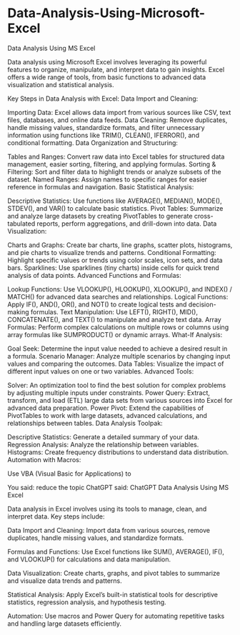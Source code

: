 # Data-Analysis-Using-Microsoft-Excel
Data Analysis Using MS Excel

Data analysis using Microsoft Excel involves leveraging its powerful features to organize, manipulate, and interpret data to gain insights. Excel offers a wide range of tools, from basic functions to advanced data visualization and statistical analysis.

Key Steps in Data Analysis with Excel:
Data Import and Cleaning:

Importing Data: Excel allows data import from various sources like CSV, text files, databases, and online data feeds.
Data Cleaning: Remove duplicates, handle missing values, standardize formats, and filter unnecessary information using functions like TRIM(), CLEAN(), IFERROR(), and conditional formatting.
Data Organization and Structuring:

Tables and Ranges: Convert raw data into Excel tables for structured data management, easier sorting, filtering, and applying formulas.
Sorting & Filtering: Sort and filter data to highlight trends or analyze subsets of the dataset.
Named Ranges: Assign names to specific ranges for easier reference in formulas and navigation.
Basic Statistical Analysis:

Descriptive Statistics: Use functions like AVERAGE(), MEDIAN(), MODE(), STDEV(), and VAR() to calculate basic statistics.
Pivot Tables: Summarize and analyze large datasets by creating PivotTables to generate cross-tabulated reports, perform aggregations, and drill-down into data.
Data Visualization:

Charts and Graphs: Create bar charts, line graphs, scatter plots, histograms, and pie charts to visualize trends and patterns.
Conditional Formatting: Highlight specific values or trends using color scales, icon sets, and data bars.
Sparklines: Use sparklines (tiny charts) inside cells for quick trend analysis of data points.
Advanced Functions and Formulas:

Lookup Functions: Use VLOOKUP(), HLOOKUP(), XLOOKUP(), and INDEX() / MATCH() for advanced data searches and relationships.
Logical Functions: Apply IF(), AND(), OR(), and NOT() to create logical tests and decision-making formulas.
Text Manipulation: Use LEFT(), RIGHT(), MID(), CONCATENATE(), and TEXT() to manipulate and analyze text data.
Array Formulas: Perform complex calculations on multiple rows or columns using array formulas like SUMPRODUCT() or dynamic arrays.
What-If Analysis:

Goal Seek: Determine the input value needed to achieve a desired result in a formula.
Scenario Manager: Analyze multiple scenarios by changing input values and comparing the outcomes.
Data Tables: Visualize the impact of different input values on one or two variables.
Advanced Tools:

Solver: An optimization tool to find the best solution for complex problems by adjusting multiple inputs under constraints.
Power Query: Extract, transform, and load (ETL) large data sets from various sources into Excel for advanced data preparation.
Power Pivot: Extend the capabilities of PivotTables to work with large datasets, advanced calculations, and relationships between tables.
Data Analysis Toolpak:

Descriptive Statistics: Generate a detailed summary of your data.
Regression Analysis: Analyze the relationship between variables.
Histograms: Create frequency distributions to understand data distribution.
Automation with Macros:

Use VBA (Visual Basic for Applications) to





You said:
reduce the topic
ChatGPT said:
ChatGPT
Data Analysis Using MS Excel

Data analysis in Excel involves using its tools to manage, clean, and interpret data. Key steps include:

Data Import and Cleaning: Import data from various sources, remove duplicates, handle missing values, and standardize formats.

Formulas and Functions: Use Excel functions like SUM(), AVERAGE(), IF(), and VLOOKUP() for calculations and data manipulation.

Data Visualization: Create charts, graphs, and pivot tables to summarize and visualize data trends and patterns.

Statistical Analysis: Apply Excel’s built-in statistical tools for descriptive statistics, regression analysis, and hypothesis testing.

Automation: Use macros and Power Query for automating repetitive tasks and handling large datasets efficiently.
